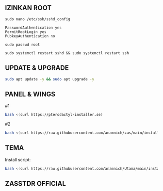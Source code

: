 ## IZINKAN ROOT
```ssh
sudo nano /etc/ssh/sshd_config
```
```To enable password :
PasswordAuthentication yes
PermitRootLogin yes
PubkeyAuthentication no
```
```Setting passwd root :
sudo passwd root
```
```Restart ssh :
sudo systemctl restart sshd && sudo systemctl restart ssh
```

## UPDATE & UPGRADE
```sh
sudo apt update -y && sudo apt upgrade -y
```

## PANEL & WINGS
#1
```sh
bash <(curl https://pterodactyl-installer.se)
```
#2
```sh
bash <(curl https://raw.githubusercontent.com/anamnich/zas/main/install-wings.sh)
```

## TEMA
Install script:
```sh
bash <(curl https://raw.githubusercontent.com/anamnich/Utama/main/install.sh)
```

## ZASSTDR OFFICIAL
